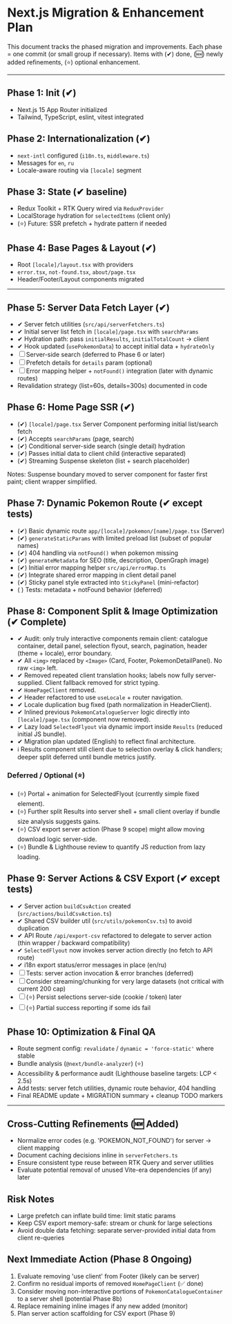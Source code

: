 # Next.js Migration & Enhancement Plan

This document tracks the phased migration and improvements. Each phase = one commit (or small group if necessary). Items with (✔) done, (🆕) newly added refinements, (⭐) optional enhancement.

---

## Phase 1: Init (✔)

- Next.js 15 App Router initialized
- Tailwind, TypeScript, eslint, vitest integrated

## Phase 2: Internationalization (✔)

- `next-intl` configured (`i18n.ts`, `middleware.ts`)
- Messages for `en`, `ru`
- Locale-aware routing via `[locale]` segment

## Phase 3: State (✔ baseline)

- Redux Toolkit + RTK Query wired via `ReduxProvider`
- LocalStorage hydration for `selectedItems` (client only)
- (⭐) Future: SSR prefetch + hydrate pattern if needed

## Phase 4: Base Pages & Layout (✔)

- Root `[locale]/layout.tsx` with providers
- `error.tsx`, `not-found.tsx`, `about/page.tsx`
- Header/Footer/Layout components migrated

---

## Phase 5: Server Data Fetch Layer (✔)

- ✔ Server fetch utilities (`src/api/serverFetchers.ts`)
- ✔ Initial server list fetch in `[locale]/page.tsx` with `searchParams`
- ✔ Hydration path: pass `initialResults`, `initialTotalCount` → client
- ✔ Hook updated (`usePokemonData`) to accept initial data + `hydrateOnly`
- ☐ Server-side search (deferred to Phase 6 or later)
- ☐ Prefetch details for `details` param (optional)
- ☐ Error mapping helper + `notFound()` integration (later with dynamic routes)
- Revalidation strategy (list=60s, details=300s) documented in code

## Phase 6: Home Page SSR (✔)

- (✔) `[locale]/page.tsx` Server Component performing initial list/search fetch
- (✔) Accepts `searchParams` (page, search)
- (✔) Conditional server-side search (single detail) hydration
- (✔) Passes initial data to client child (interactive separated)
- (✔) Streaming Suspense skeleton (list + search placeholder)

Notes: Suspense boundary moved to server component for faster first paint; client wrapper simplified.

## Phase 7: Dynamic Pokemon Route (✔ except tests)

- (✔) Basic dynamic route `app/[locale]/pokemon/[name]/page.tsx` (Server)
- (✔) `generateStaticParams` with limited preload list (subset of popular names)
- (✔) 404 handling via `notFound()` when pokemon missing
- (✔) `generateMetadata` for SEO (title, description, OpenGraph image)
- (✔) Initial error mapping helper `src/api/errorMap.ts`
- (✔) Integrate shared error mapping in client detail panel
- (✔) Sticky panel style extracted into `StickyPanel` (mini-refactor)
- ( ) Tests: metadata + notFound behavior (deferred)

## Phase 8: Component Split & Image Optimization (✔ Complete)

- ✔ Audit: only truly interactive components remain client: catalogue container, detail panel, selection flyout, search, pagination, header (theme + locale), error boundary.
- ✔ All `<img>` replaced by `<Image>` (Card, Footer, PokemonDetailPanel). No raw `<img>` left.
- ✔ Removed repeated client translation hooks; labels now fully server-supplied. Client fallback removed for strict typing.
- ✔ `HomePageClient` removed.
- ✔ Header refactored to use `useLocale` + router navigation.
- ✔ Locale duplication bug fixed (path normalization in HeaderClient).
- ✔ Inlined previous `PokemonCatalogueServer` logic directly into `[locale]/page.tsx` (component now removed).
- ✔ Lazy load `SelectedFlyout` via dynamic import inside `Results` (reduced initial JS bundle).
- ✔ Migration plan updated (English) to reflect final architecture.
- ℹ Results component still client due to selection overlay & click handlers; deeper split deferred until bundle metrics justify.

### Deferred / Optional (⭐)

- (⭐) Portal + animation for SelectedFlyout (currently simple fixed element).
- (⭐) Further split Results into server shell + small client overlay if bundle size analysis suggests gains.
- (⭐) CSV export server action (Phase 9 scope) might allow moving download logic server-side.
- (⭐) Bundle & Lighthouse review to quantify JS reduction from lazy loading.

## Phase 9: Server Actions & CSV Export (✔ except tests)

- ✔ Server action `buildCsvAction` created (`src/actions/buildCsvAction.ts`)
- ✔ Shared CSV builder util (`src/utils/pokemonCsv.ts`) to avoid duplication
- ✔ API Route `/api/export-csv` refactored to delegate to server action (thin wrapper / backward compatibility)
- ✔ `SelectedFlyout` now invokes server action directly (no fetch to API route)
- ✔ i18n export status/error messages in place (en/ru)
- ☐ Tests: server action invocation & error branches (deferred)
- ☐ Consider streaming/chunking for very large datasets (not critical with current 200 cap)
- ☐ (⭐) Persist selections server-side (cookie / token) later
- ☐ (⭐) Partial success reporting if some ids fail

## Phase 10: Optimization & Final QA

- Route segment config: `revalidate` / `dynamic = 'force-static'` where stable
- Bundle analysis (`@next/bundle-analyzer`) (⭐)
- Accessibility & performance audit (Lighthouse baseline targets: LCP < 2.5s)
- Add tests: server fetch utilities, dynamic route behavior, 404 handling
- Final README update + MIGRATION summary + cleanup TODO markers

---

## Cross-Cutting Refinements (🆕 Added)

- Normalize error codes (e.g. 'POKEMON_NOT_FOUND') for server -> client mapping
- Document caching decisions inline in `serverFetchers.ts`
- Ensure consistent type reuse between RTK Query and server utilities
- Evaluate potential removal of unused Vite-era dependencies (if any) later

## Risk Notes

- Large prefetch can inflate build time: limit static params
- Keep CSV export memory-safe: stream or chunk for large selections
- Avoid double data fetching: separate server-provided initial data from client re-queries

## Next Immediate Action (Phase 8 Ongoing)

1. Evaluate removing 'use client' from Footer (likely can be server)
2. Confirm no residual imports of removed `HomePageClient` (✅ done)
3. Consider moving non-interactive portions of `PokemonCatalogueContainer` to a server shell (potential Phase 8b)
4. Replace remaining inline images if any new added (monitor)
5. Plan server action scaffolding for CSV export (Phase 9)
